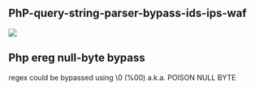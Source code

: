 ## PhP-query-string-parser-bypass-ids-ips-waf

![](https://www.secjuice.com/content/images/2019/06/image-19.png)

## Php ereg null-byte bypass

regex could be bypassed using \0 (%00) a.k.a. POISON NULL BYTE